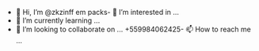 - 👋 Hi, I’m @zkzinff
em packs- 👀 I’m interested in ...
- 🌱 I’m currently learning ...
- 💞️ I’m looking to collaborate on ...
+559984062425- 📫 How to reach me ...

<!---
zkzinff/zkzinff is a ✨ special ✨ repository because its `README.md` (this file) appears on your GitHub profile.
You can click the Preview link to take a look at your changes.
--->

